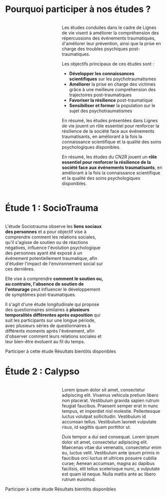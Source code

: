# Pourquoi participer à nos études ?

<div class="columns">
    <img src="{{ ASSET static/illustrations/calypso.webp }}" style="flex: 1;" alt="" />
    <div style="flex: 2;">
        <p>Les études conduites dans le cadre de Lignes de vie visent à améliorer la compréhension des répercussions des événements traumatiques, d'améliorer leur prévention, ainsi que la prise en charge des troubles psychiques post-traumatiques.
        <p>Les objectifs principaux de ces études sont :</p>
        <ul>
            <li><b>Développer les connaissances scientifiques</b> sur les psychotraumatismes
            <li><b>Améliorer</b> la prise en charge des victimes grâce à une meilleure compréhension des trajectoires post-traumatiques
            <li><b>Favoriser la résilience</b> post-traumatique
            <li><b>Sensibiliser et former</b> la population sur le sujet des psychotraumatismes
        </ul>
        <p>En résumé, les études présentées dans Lignes de vie jouent un rôle essentiel pour renforcer la résilience de la société face aux événements traumatisants, en améliorant à la fois la connaissance scientifique et la qualité des soins psychologiques disponibles.
        <p>En résumé, les études du CN2R jouent un <b>rôle essentiel pour renforcer la résilience de la société face aux événements traumatisants</b>, en améliorant à la fois la connaissance scientifique et la qualité des soins psychologiques disponibles.
    </div>
</div>

# Étude 1 : SocioTrauma

<div class="columns">
    <div style="flex: 2;">
        <p>L'étude Sociotrauma observe les <b>liens sociaux des personnes</b> et a pour objectif vise à comprendre comment les relations sociales, qu'il s'agisse de soutien ou de réactions négatives, influence l'évolution psychologique des personnes ayant été exposé à un événement potentiellement traumatique, afin d'étudier l'impact de l'environnement social sur ces dernières.
        <p>Elle vise à comprendre <b>comment le soutien ou, au contraire, l'absence de soutien de l'entourage</b> peut influencer le développement de symptômes post-traumatiques.
        <p>Il s'agit d'une étude longitudinale qui propose des questionnaires similaires à <b>plusieurs temporalités différentes après exposition</b> qui suit les participants sur une longue période, avec plusieurs séries de questionnaires à différents moments après l'évènement, afin d'observer comment leurs relations sociales et leur bien-être évoluent au fil du temps.
    </div>
    <img src="{{ ASSET static/illustrations/sociotrauma.webp }}" style="flex: 1;" alt="" />
</div>

<div class="actions">
    <a>Participer à cette étude</a>
    <a class="disabled">Résultats bientôts disponibles</a>
</div>

# Étude 2 : Calypso

<div class="columns">
    <img src="{{ ASSET static/illustrations/calypso.webp }}" style="flex: 1;" alt="" />
    <div style="flex: 2;">
        <p>Lorem ipsum dolor sit amet, consectetur adipiscing elit. Vivamus vehicula pretium libero non placerat. Vestibulum gravida sapien rutrum feugiat faucibus. Praesent semper erat in nunc tempus, et imperdiet nisl molestie. Pellentesque luctus volutpat sollicitudin. Vestibulum id accumsan tellus. Vestibulum laoreet vulputate risus, id sagittis quam porttitor ut.
        <p>Duis tempor a dui sed consequat. Lorem ipsum dolor sit amet, consectetur adipiscing elit. Maecenas vitae dui venenatis, consectetur enim eu, luctus velit. Vestibulum ante ipsum primis in faucibus orci luctus et ultrices posuere cubilia curae; Aenean accumsan, magna ac dapibus facilisis, elit tellus scelerisque nunc, a vulputate est quam id neque. Nulla mattis ante ac libero rutrum euismod.
    </div>
</div>

<div class="actions">
    <a>Participer à cette étude</a>
    <a class="disabled">Résultats bientôts disponibles</a>
</div>
